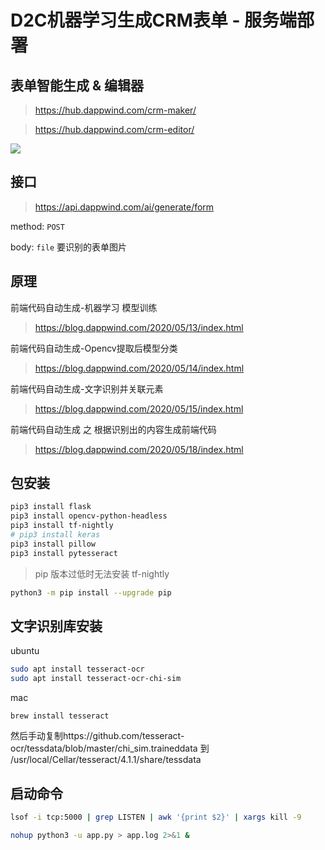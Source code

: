 
# D2C机器学习生成CRM表单 - 服务端部署

## 表单智能生成 & 编辑器
> https://hub.dappwind.com/crm-maker/

> https://hub.dappwind.com/crm-editor/

![](https://cdn.jsdelivr.net/gh/dappwind/image/20200613230012.png)

## 接口

> https://api.dappwind.com/ai/generate/form

method:  `POST`

body: `file`  要识别的表单图片

## 原理
前端代码自动生成-机器学习 模型训练
> https://blog.dappwind.com/2020/05/13/index.html

前端代码自动生成-Opencv提取后模型分类
> https://blog.dappwind.com/2020/05/14/index.html

前端代码自动生成-文字识别并关联元素
> https://blog.dappwind.com/2020/05/15/index.html

前端代码自动生成 之 根据识别出的内容生成前端代码
> https://blog.dappwind.com/2020/05/18/index.html


## 包安装
```bash
pip3 install flask
pip3 install opencv-python-headless
pip3 install tf-nightly
# pip3 install keras
pip3 install pillow
pip3 install pytesseract
```

>pip 版本过低时无法安装 tf-nightly
```bash
python3 -m pip install --upgrade pip
```

## 文字识别库安装
ubuntu
```bash
sudo apt install tesseract-ocr
sudo apt install tesseract-ocr-chi-sim
```
mac
```
brew install tesseract
```
然后手动复制https://github.com/tesseract-ocr/tessdata/blob/master/chi_sim.traineddata
到 /usr/local/Cellar/tesseract/4.1.1/share/tessdata


## 启动命令

```bash
lsof -i tcp:5000 | grep LISTEN | awk '{print $2}' | xargs kill -9

nohup python3 -u app.py > app.log 2>&1 &
```
